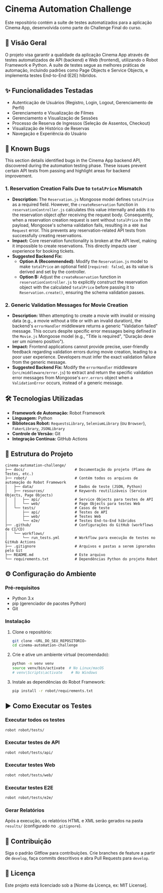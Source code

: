 # Cinema Automation Challenge

Este repositório contém a suíte de testes automatizados para a aplicação Cinema App, desenvolvida como parte do Challenge Final do curso.

## 🚀 Visão Geral
O projeto visa garantir a qualidade da aplicação Cinema App através de testes automatizados de API (backend) e Web (frontend), utilizando o Robot Framework e Python. A suíte de testes segue as melhores práticas de automação, incluindo padrões como Page Objects e Service Objects, e implementa testes End-to-End (E2E) híbridos.

## ✨ Funcionalidades Testadas
- Autenticação de Usuários (Registro, Login, Logout, Gerenciamento de Perfil)
- Gerenciamento e Visualização de Filmes
- Gerenciamento e Visualização de Sessões
- Processo de Reserva de Ingressos (Seleção de Assentos, Checkout)
- Visualização de Histórico de Reservas
- Navegação e Experiência do Usuário

## 🐛 Known Bugs

This section details identified bugs in the Cinema App backend API, discovered during the automation testing phase. These issues prevent certain API tests from passing and highlight areas for backend improvement.

### 1. Reservation Creation Fails Due to `totalPrice` Mismatch

-   **Description:** The `Reservation.js` Mongoose model defines `totalPrice` as a required field. However, the `createReservation` function in `reservationController.js` calculates this value internally and adds it to the reservation object *after* receiving the request body. Consequently, when a reservation creation request is sent without `totalPrice` in the payload, Mongoose's schema validation fails, resulting in a `400 Bad Request` error. This prevents any reservation-related API tests from successfully creating reservations.
-   **Impact:** Core reservation functionality is broken at the API level, making it impossible to create reservations. This directly impacts user experience for booking tickets.
-   **Suggested Backend Fix:**
    -   **Option A (Recommended):** Modify the `Reservation.js` model to make `totalPrice` an optional field (`required: false`), as its value is derived and set by the controller.
    -   **Option B:** Adjust the `createReservation` function in `reservationController.js` to explicitly construct the reservation object with the calculated `totalPrice` before passing it to `Reservation.create()`, ensuring the schema validation passes.

### 2. Generic Validation Messages for Movie Creation

-   **Description:** When attempting to create a movie with invalid or missing data (e.g., a movie without a title or with an invalid duration), the backend's `errorHandler` middleware returns a generic "Validation failed" message. This occurs despite specific error messages being defined in the `Movie.js` Mongoose model (e.g., "Title is required", "Duração deve ser um número positivo").
-   **Impact:** Frontend applications cannot provide precise, user-friendly feedback regarding validation errors during movie creation, leading to a poor user experience. Developers must infer the exact validation failure from the generic message.
-   **Suggested Backend Fix:** Modify the `errorHandler` middleware (`src/middleware/error.js`) to extract and return the specific validation error messages from Mongoose's `err.errors` object when a `ValidationError` occurs, instead of a generic message.

## 🛠️ Tecnologias Utilizadas
- **Framework de Automação:** Robot Framework
- **Linguagem:** Python
- **Bibliotecas Robot:** `RequestsLibrary`, `SeleniumLibrary` (ou `Browser`), `FakerLibrary`, `JSONLibrary`
- **Controle de Versão:** Git
- **Integração Contínua:** GitHub Actions

## 📂 Estrutura do Projeto
```
cinema-automation-challenge/
├── docs/                       # Documentação do projeto (Plano de Testes, etc.)
├── robot/                      # Contém todos os arquivos de automação do Robot Framework
│   ├── data/                   # Dados de teste (JSON, Python)
│   ├── resources/              # Keywords reutilizáveis (Service Objects, Page Objects)
│   │   ├── api/                # Service Objects para testes de API
│   │   └── web/                # Page Objects para testes Web
│   └── tests/                  # Casos de teste
│       ├── api/                # Testes de API
│       ├── web/                # Testes Web
│       └── e2e/                # Testes End-to-End híbridos
├── .github/                    # Configurações do GitHub (workflows de CI/CD)
│   └── workflows/
│       └── run_tests.yml       # Workflow para execução de testes no GitHub Actions
├── .gitignore                  # Arquivos e pastas a serem ignorados pelo Git
├── README.md                   # Este arquivo
└── requirements.txt            # Dependências Python do projeto Robot
```

## ⚙️ Configuração do Ambiente

### Pré-requisitos
- Python 3.x
- pip (gerenciador de pacotes Python)
- Git

### Instalação
1. Clone o repositório:
   ```bash
   git clone <URL_DO_SEU_REPOSITORIO>
   cd cinema-automation-challenge
   ```
2. Crie e ative um ambiente virtual (recomendado):
   ```bash
   python -m venv venv
   source venv/bin/activate  # No Linux/macOS
   # venv\Scripts\activate    # No Windows
   ```
3. Instale as dependências do Robot Framework:
   ```bash
   pip install -r robot/requirements.txt
   ```

## ▶️ Como Executar os Testes

### Executar todos os testes
```bash
robot robot/tests/
```

### Executar testes de API
```bash
robot robot/tests/api/
```

### Executar testes Web
```bash
robot robot/tests/web/
```

### Executar testes E2E
```bash
robot robot/tests/e2e/
```

### Gerar Relatórios
Após a execução, os relatórios HTML e XML serão gerados na pasta `results/` (configurado no `.gitignore`).

## 🤝 Contribuição
Siga o padrão Gitflow para contribuições. Crie branches de feature a partir de `develop`, faça commits descritivos e abra Pull Requests para `develop`.

## 📄 Licença
Este projeto está licenciado sob a [Nome da Licença, ex: MIT License].
